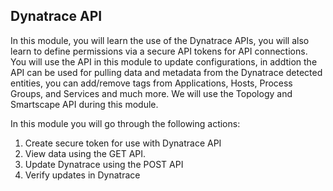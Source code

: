 ## Dynatrace API

In this module, you will learn the use of the Dynatrace APIs, you will also learn to define permissions via a secure API tokens for API connections. You will use the API in this module to update configurations, in addtion the API can be used for pulling data and metadata from the Dynatrace detected entities, you can add/remove tags from Applications, Hosts, Process Groups, and Services​ and much more. We will use the Topology and Smartscape API​ during this module.

In this module you will go through the following actions:

1. Create secure token for use with Dynatrace API
1. View data using the GET API.
1. Update Dynatrace using the POST API
1. Verify updates in Dynatrace
